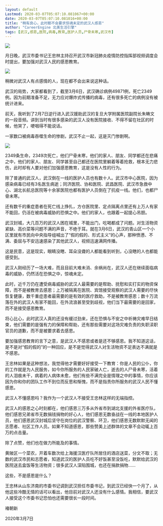 ```yaml
---
layout: default
Lastmod: 2020-03-07T05:07:10.081067+00:00
date: 2020-03-07T05:07:10.081016+00:00
title: "稍有良心，此时都不会要求惊魂未定的武汉人感恩"
author: "CareerEngine 北美生活引擎"
tags: [武汉,感恩,医院,病毒,教育,医护人员,尸骨未寒,武汉市]
---
```


![](//static.careerengine.us/api/aov2/http%3A_%7C__%7C_mmbiz.qpic.cn_%7C_mmbiz_jpg_%7C_OY1OTTicW6fmS7fBI41XPia8GVRfnlyQWpcoTpRW3w50OeiaXvlQTHjIaibGcvlt9X6HoaabdTotpuCr0nvhwUoZOA_%7C_0%3Fwx_fmt%3Djpeg)

月日晚，武汉市委书记王忠林主持召开武汉市新冠肺炎疫情防控指挥部视频调度会时提出，要加强对武汉人民的感恩教育。  

![](https://mmbiz.qpic.cn/mmbiz_jpg/OY1OTTicW6fmS7fBI41XPia8GVRfnlyQWpqfl2kbk7ZcVeVZ9BDDZiaXa3KeOrmXGZicnYRerIiaFlN2uBeB0xMZ66g/640?wx_fmt=jpeg)

稍微对武汉人有点感情的人，现在都不会出来说这种话。

武汉的局势，大家都看到了，截至3月6日，武汉确诊病例49871例，死亡2349例。因为前期准备不足，无力应对爆炸式传播的病毒，还有很多死亡的病例没有被统计进来。

前天，我听到了2月7日逆行进入武汉援助武汉的复旦大学附属医院副院长朱畴文的一段音频。讲到当时有很多感染的武汉人没有医院接收、不得不留在社区的时候，他哭了，哽咽得不能说话。

一家数口被病毒吞噬生命的惨剧，武汉不止一起，这是灭门惨剧啊。

![](https://mmbiz.qpic.cn/mmbiz_jpg/OY1OTTicW6fmS7fBI41XPia8GVRfnlyQWppWTnBrKHUkQXMxCtp48iaj9Fj2QrgNLAcRcQMwicaMNwia5BiayPnloo8Q/640?wx_fmt=jpeg)

2349条生命，2349次死亡，他们尸骨未寒，他们的家人、朋友、同学都还在悲痛之中，他们的家人、朋友、同学甚至自己都还在医院里躺着等着抢救，根本无力悲伤，此时却有人要对他们加强感恩教育，这是没有人性的行为。

除了普通的武汉人，武汉倒在一线的医护人员也有数十人。武汉市中心医院，因为感染病毒已经有3名医生病逝；同济医院、协和医院、武昌医院、武汉市急救中心、湖北长航总医院等十余家医院也都有医护人员倒在了抗疫一线。他们，也都尸骨未寒。

还有数千的重症患者在死亡线上挣扎，方仓医院里、定点隔离点里还有上万人有家不能回，仍活在被病毒威胁的恐惧之中。他们的家人，也跟着一起提心吊胆。

武汉封城，大几百万的武汉人困在城里，不能出门，吃喝都成了问题。对生活物资紧缺、高价菜等问题不满的声音，不绝于耳。就在3月6日，武汉的青山区一个小区里就有市民向中央指导组喊出了“假的假的、形式主义”的心声，那种愤懑、不满、委屈与不安迅速感染了其他武汉人，视频迅速满网传播。

这是民意，这是现实，眼睛没瞎、耳朵没聋的人都能看到听到，心没瞎的人也都能感受到。

武汉人刚经历了一场大难，而且目前大难未消、余祸尚在，武汉人还在继续面临病毒的威胁，仍然活在恐惧之中，惊魂未定。

此时，近千万仍在遭受病毒威胁的武汉人最需要的是帮助、抚慰和实打实的物资保障，而不是被教育去感恩；上万被隔离在医院、宾馆接受观察的武汉人需要的尽快恢复健康，数千重症患者最需要的是有效的医疗救助，不是被教育感恩；数十万流落在外的武汉人有家不能回，在外流浪甚至受到歧视，他们当下最需要的是回家，而不是接受感恩教育。

将心比心，此时武汉人真的还没有缓过劲来，还在恐惧与不安之中祈祷灾难早日结束，他们需要的是强有力的保障和帮助，还有那些需要对这场灾难负责的失职渎职官员的道歉，而不是被要求着去感恩。

要加强感恩教育的言下之意，是武汉人不感恩或者是还不够感恩。我不知道这话，是不是对“假的假的”的一种回应，是不是觉得武汉人对生活物资不足表达不满就是不感恩。

王忠林如果是这种想法，我觉得他才需要好好接受一下教育：你是人民的公仆，你的工作就是为人民服务，如今你所服务的人民家破人亡，逝去的人尸骨未寒，活着的人泪痕未干，病着的人病体未愈，他们有些不满完全是情理之中的事情，你应该因为你和你的团队工作不到位而反思和惭愧，而不是指责你所服务的武汉人民不懂感恩。

武汉人不懂感恩吗？我作为一个武汉人不接受王忠林这样的无端指控。

武汉人的感恩之心时刻都在，他们感恩三万多从外省市到湖北支援的外省医疗队，他们感恩兄弟省市无数捐钱捐物的好心人，他们感恩无数奋战在一线的本地医护人员，他们感恩武汉封城后坚守在岗位的武汉警察、环卫，他们感恩无数默默无闻的志愿者、社区工作人员。如果不知道感恩，那些赞美上述群体的文章不会动辄上百万的点击量。

除了点赞，他们也在做力所能及的事情。

黄陂区一个菜农，开着车数次给上海援汉医疗队所居住的酒店送菜，分文不取；无数的武汉市民和志愿者，知道武汉的医护人员吃不好饭甚至没饭吃，默默给武汉的医院送去盒饭等生活物资；很多武汉人深陷围城，也还在捐款捐物……

这些，不是感恩是什么？

王忠林从山东济南的市委书记调到武汉担任市委书记，到武汉已经快一个月了，从他这些冷酷无情的话可以看出，他目前对武汉人还没有什么感情。我相信，要武汉人接受这个市委书记恐怕也还需要很长一段时间。

褚朝新

2020年3月7日

